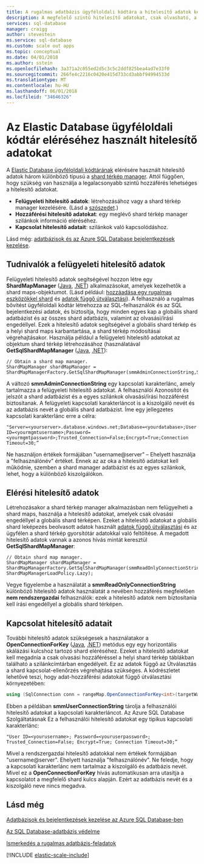 ```yaml
---
title: A rugalmas adatbázis ügyféloldali kódtára a hitelesítő adatok kezelése |} Microsoft Docs
description: A megfelelő szintű hitelesítő adatokat, csak olvasható, a rugalmas adatbázis-alkalmazások rendszergazdai beállítása
services: sql-database
manager: craigg
author: stevestein
ms.service: sql-database
ms.custom: scale out apps
ms.topic: conceptual
ms.date: 04/01/2018
ms.author: sstein
ms.openlocfilehash: 3a371a2c055ed2d5c3c5c2ddf825bea4ad7e33f0
ms.sourcegitcommit: 266fe4c2216c0420e415d733cd3abbf94994533d
ms.translationtype: MT
ms.contentlocale: hu-HU
ms.lasthandoff: 06/01/2018
ms.locfileid: "34646326"
---
```

# <a name="credentials-used-to-access-the-elastic-database-client-library"></a>Az Elastic Database ügyféloldali kódtár eléréséhez használt hitelesítő adatokat
A [Elastic Database ügyféloldali kódtárának](sql-database-elastic-database-client-library.md) elérésére használt hitelesítő adatok három különböző típusú a [shard térkép manager](sql-database-elastic-scale-shard-map-management.md). Attól függően, hogy szükség van használja a legalacsonyabb szintű hozzáférés lehetséges a hitelesítő adatokat.

* **Felügyeleti hitelesítő adatok**: létrehozásához vagy a shard térkép manager kezelésére. (Lásd a [szószedet](sql-database-elastic-scale-glossary.md).) 
* **Hozzáférési hitelesítő adatokat**: egy meglévő shard térkép manager szilánkok információ eléréséhez.
* **Kapcsolat hitelesítő adatait**: szilánkok való kapcsolódáshoz. 

Lásd még: [adatbázisok és az Azure SQL Database bejelentkezések kezelése](sql-database-manage-logins.md). 

## <a name="about-management-credentials"></a>Tudnivalók a felügyeleti hitelesítő adatok
Felügyeleti hitelesítő adatok segítségével hozzon létre egy **ShardMapManager** ([Java](/java/api/com.microsoft.azure.elasticdb.shard.mapmanager._shard_map_manager), [.NET](https://msdn.microsoft.com/library/azure/microsoft.azure.sqldatabase.elasticscale.shardmanagement.shardmapmanager.aspx)) alkalmazásokat, amelyek kezelhetők a shard maps-objektumot. (Lásd például: [hozzáadása egy rugalmas eszközökkel shard](sql-database-elastic-scale-add-a-shard.md) és [adatok függő útválasztási](sql-database-elastic-scale-data-dependent-routing.md)). A felhasználó a rugalmas bővítést ügyféloldali kódtár létrehozza az SQL-felhasználók és az SQL bejelentkezési adatok, és biztosítja, hogy minden egyes kap a globális shard adatbázist és az összes shard adatbázis, valamint az olvasási/írási engedéllyel. Ezek a hitelesítő adatok segítségével a globális shard térkép és a helyi shard maps karbantartása, a shard térkép módosításai végrehajtásakor. Használja például a felügyeleti hitelesítő adatokat az objektum shard térkép létrehozásához (használatával **GetSqlShardMapManager** ([Java](/java/api/com.microsoft.azure.elasticdb.shard.mapmanager._shard_map_manager_factory.getsqlshardmapmanager), [.NET](https://msdn.microsoft.com/library/azure/microsoft.azure.sqldatabase.elasticscale.shardmanagement.shardmapmanagerfactory.getsqlshardmapmanager.aspx)): 

```
// Obtain a shard map manager. 
ShardMapManager shardMapManager = ShardMapManagerFactory.GetSqlShardMapManager(smmAdminConnectionString,ShardMapManagerLoadPolicy.Lazy); 
```

A változó **smmAdminConnectionString** egy kapcsolati karakterlánc, amely tartalmazza a felügyeleti hitelesítő adatokat. A felhasználói Azonosítót és jelszót a shard adatbázist és a egyes szilánkok olvasási/írási hozzáférést biztosítanak. A felügyeleti kapcsolati karakterláncot is a kiszolgáló nevét és az adatbázis nevét a globális shard adatbázist. Íme egy jellegzetes kapcsolati karakterlánc erre a célra:

```
"Server=<yourserver>.database.windows.net;Database=<yourdatabase>;User ID=<yourmgmtusername>;Password=<yourmgmtpassword>;Trusted_Connection=False;Encrypt=True;Connection Timeout=30;” 
```

Ne használjon értékek formájában "username@server" – Ehelyett használja a "felhasználónév" értéket.  Ennek az az oka a hitelesítő adatokat kell működnie, szemben a shard manager adatbázist és az egyes szilánkok, lehet, hogy a különböző kiszolgálókon.

## <a name="access-credentials"></a>Elérési hitelesítő adatok
Létrehozásakor a shard térkép manager alkalmazásban nem felügyelheti a shard maps, használja a hitelesítő adatokat, amelyek csak olvasási engedéllyel a globális shard térképen. Ezeket a hitelesítő adatokat a globális shard leképezés beolvasott adatok használt [adatok függő útválasztási](sql-database-elastic-scale-data-dependent-routing.md) és az ügyfélen a shard térkép gyorsítótár adatokkal való feltöltése. A megadott hitelesítő adatok vannak a azonos hívás mintát keresztül **GetSqlShardMapManager**: 

```
// Obtain shard map manager. 
ShardMapManager shardMapManager = ShardMapManagerFactory.GetSqlShardMapManager(smmReadOnlyConnectionString, ShardMapManagerLoadPolicy.Lazy);  
```

Vegye figyelembe a használatát a **smmReadOnlyConnectionString** különböző hitelesítő adatok használatát a nevében hozzáférés megfelelően **nem rendszergazdai** felhasználók: ezek a hitelesítő adatok nem biztosítania kell írási engedéllyel a globális shard térképen. 

## <a name="connection-credentials"></a>Kapcsolat hitelesítő adatait
További hitelesítő adatok szükségesek a használatakor a **OpenConnectionForKey** ([Java](/java/api/com.microsoft.azure.elasticdb.shard.mapper._list_shard_mapper.openconnectionforkey), [.NET](https://msdn.microsoft.com/library/azure/microsoft.azure.sqldatabase.elasticscale.shardmanagement.shardmap.openconnectionforkey.aspx)) metódus egy egy horizontális skálázási kulcshoz tartozó shard eléréséhez. Ezeket a hitelesítő adatokat kell megadnia a csak olvasási hozzáféréssel a helyi shard térkép táblákban található a szilánkcímtárban engedélyeit. Ez az adatok függő az Útválasztás a shard kapcsolat-ellenőrzés végrehajtása szükséges. A kódrészletet lehetővé teszi, hogy adat-hozzáférési adatokat függő útválasztási környezetében: 

```csharp
using (SqlConnection conn = rangeMap.OpenConnectionForKey<int>(targetWarehouse, smmUserConnectionString, ConnectionOptions.Validate)) 
```

Ebben a példában **smmUserConnectionString** tárolja a felhasználói hitelesítő adatokat a kapcsolati karakterláncot. Az Azure SQL Database Szolgáltatásnak Ez a felhasználói hitelesítő adatokat egy tipikus kapcsolati karakterlánc: 

```
"User ID=<yourusername>; Password=<youruserpassword>; Trusted_Connection=False; Encrypt=True; Connection Timeout=30;”  
```

Mivel a rendszergazdai hitelesítő adatokkal nem értékek formájában "username@server". Ehelyett használja "felhasználónév".  Ne feledje, hogy a kapcsolati karakterlánc nem tartalmaz a kiszolgáló és adatbázis nevét. Mivel ez a **OpenConnectionForKey** hívás automatikusan arra utasítja a kapcsolatot a megfelelő shard kulcs alapján. Ezért az adatbázis nevét és a kiszolgáló neve nincs megadva. 

## <a name="see-also"></a>Lásd még
[Adatbázisok és bejelentkezések kezelése az Azure SQL Database-ben](sql-database-manage-logins.md)

[Az SQL Database-adatbázis védelme](sql-database-security-overview.md)

[Ismerkedés a rugalmas adatbázis-feladatok](sql-database-elastic-jobs-getting-started.md)

[!INCLUDE [elastic-scale-include](../../includes/elastic-scale-include.md)]

